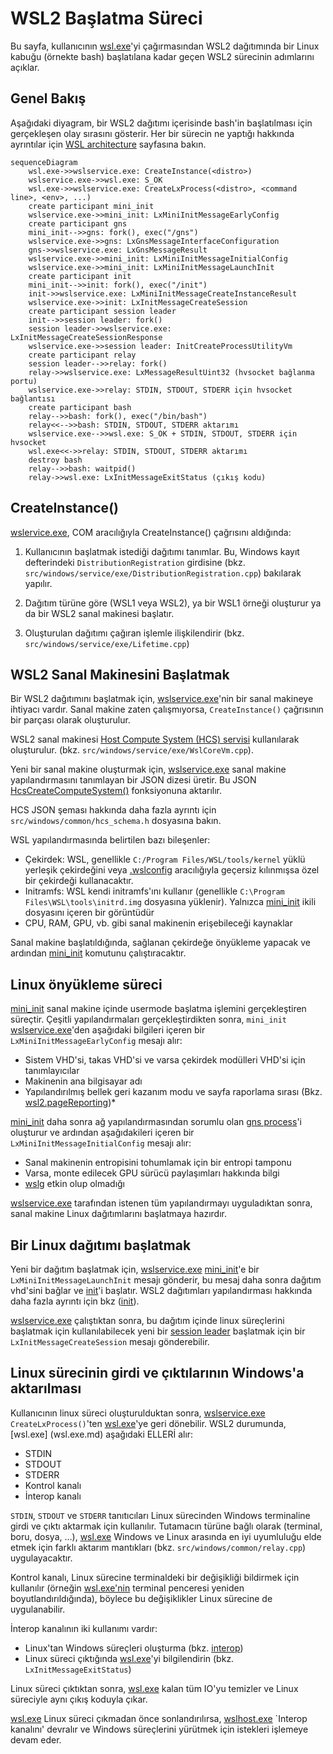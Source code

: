 # WSL2 Başlatma Süreci

Bu sayfa, kullanıcının [wsl.exe](wsl.exe.md)'yi çağırmasından WSL2 dağıtımında bir Linux kabuğu (örnekte bash) başlatılana kadar geçen WSL2 sürecinin adımlarını açıklar.

## Genel Bakış 

Aşağıdaki diyagram, bir WSL2 dağıtımı içerisinde bash'in başlatılması için gerçekleşen olay sırasını gösterir. Her bir sürecin ne yaptığı hakkında ayrıntılar için [WSL architecture](index.md) sayfasına bakın.

```mermaid
sequenceDiagram
    wsl.exe->>wslservice.exe: CreateInstance(<distro>)
    wslservice.exe->>wsl.exe: S_OK
    wsl.exe->>wslservice.exe: CreateLxProcess(<distro>, <command line>, <env>, ...)
    create participant mini_init
    wslservice.exe->>mini_init: LxMiniInitMessageEarlyConfig
    create participant gns
    mini_init-->>gns: fork(), exec("/gns")
    wslservice.exe->>gns: LxGnsMessageInterfaceConfiguration
    gns->>wslservice.exe: LxGnsMessageResult
    wslservice.exe->>mini_init: LxMiniInitMessageInitialConfig
    wslservice.exe->>mini_init: LxMiniInitMessageLaunchInit
    create participant init
    mini_init-->>init: fork(), exec("/init")
    init->>wslservice.exe: LxMiniInitMessageCreateInstanceResult
    wslservice.exe->>init: LxInitMessageCreateSession
    create participant session leader
    init-->>session leader: fork()
    session leader->>wslservice.exe: LxInitMessageCreateSessionResponse
    wslservice.exe->>session leader: InitCreateProcessUtilityVm
    create participant relay
    session leader-->>relay: fork()
    relay->>wslservice.exe: LxMessageResultUint32 (hvsocket bağlanma portu)
    wslservice.exe->>relay: STDIN, STDOUT, STDERR için hvsocket bağlantısı
    create participant bash
    relay-->>bash: fork(), exec("/bin/bash")
    relay<<-->>bash: STDIN, STDOUT, STDERR aktarımı
    wslservice.exe-->>wsl.exe: S_OK + STDIN, STDOUT, STDERR için hvsocket
    wsl.exe<<->>relay: STDIN, STDOUT, STDERR aktarımı
    destroy bash
    relay-->>bash: waitpid()
    relay->>wsl.exe: LxInitMessageExitStatus (çıkış kodu)
```

## CreateInstance()

[wslervice.exe](wslservice.exe.md), COM aracılığıyla CreateInstance() çağrısını aldığında:

1) Kullanıcının başlatmak istediği dağıtımı tanımlar. Bu, Windows kayıt defterindeki `DistributionRegistration` girdisine (bkz. `src/windows/service/exe/DistributionRegistration.cpp`) bakılarak yapılır.

2) Dağıtım türüne göre (WSL1 veya WSL2), ya bir WSL1 örneği oluşturur ya da bir WSL2 sanal makinesi başlatır.

3) Oluşturulan dağıtımı çağıran işlemle ilişkilendirir (bkz. `src/windows/service/exe/Lifetime.cpp`)


## WSL2 Sanal Makinesini Başlatmak

Bir WSL2 dağıtımını başlatmak için, [wslservice.exe](wslservice.exe.md)'nin bir sanal makineye ihtiyacı vardır. Sanal makine zaten çalışmıyorsa, `CreateInstance()` çağrısının bir parçası olarak oluşturulur.

WSL2 sanal makinesi [Host Compute System (HCS) servisi](https://learn.microsoft.com/virtualization/api/hcs/overview) kullanılarak oluşturulur. (bkz. `src/windows/service/exe/WslCoreVm.cpp`).

Yeni bir sanal makine oluşturmak için, [wslservice.exe](wslservice.exe.md) sanal makine yapılandırmasını tanımlayan bir JSON dizesi üretir. Bu JSON [HcsCreateComputeSystem()](https://learn.microsoft.com/virtualization/api/hcs/reference/hcscreatecomputesystem) fonksiyonuna aktarılır.

HCS JSON şeması hakkında daha fazla ayrıntı için `src/windows/common/hcs_schema.h` dosyasına bakın.

WSL yapılandırmasında belirtilen bazı bileşenler:

- Çekirdek: WSL, genellikle `C:/Program Files/WSL/tools/kernel` yüklü yerleşik çekirdeğini veya [.wslconfig](https://learn.microsoft.com/windows/wsl/wsl-config) aracılığıyla geçersiz kılınmışsa özel bir çekirdeği kullanacaktır.
- Initramfs: WSL kendi initramfs'ını kullanır (genellikle `C:\Program Files\WSL\tools\initrd.img` dosyasına yüklenir). Yalnızca [mini_init](mini_init.md) ikili dosyasını içeren bir görüntüdür
- CPU, RAM, GPU, vb. gibi sanal makinenin erişebileceği kaynaklar

Sanal makine başlatıldığında, sağlanan çekirdeğe önyükleme yapacak ve ardından [mini_init](mini_init.md) komutunu çalıştıracaktır.

## Linux önyükleme süreci

[mini_init](mini_init.md) sanal makine içinde usermode başlatma işlemini gerçekleştiren süreçtir. Çeşitli yapılandırmaları gerçekleştirdikten sonra, `mini_init` [wslservice.exe](wslservice.exe.md)'den aşağıdaki bilgileri içeren bir `LxMiniInitMessageEarlyConfig` mesajı alır: 

- Sistem VHD'si, takas VHD'si ve varsa çekirdek modülleri VHD'si için tanımlayıcılar
- Makinenin ana bilgisayar adı
- Yapılandırılmış bellek geri kazanım modu ve sayfa raporlama sırası (Bkz. [wsl2.pageReporting](https://learn.microsoft.com/windows/wsl/wsl-config))*

[mini_init](mini_init.md) daha sonra ağ yapılandırmasından sorumlu olan [gns process](gns.md)'i oluşturur ve ardından aşağıdakileri içeren bir `LxMiniInitMessageInitialConfig` mesajı alır: 

- Sanal makinenin entropisini tohumlamak için bir entropi tamponu
- Varsa, monte edilecek GPU sürücü paylaşımları hakkında bilgi
- [wslg](https://github.com/microsoft/wslg) etkin olup olmadığı

[wslservice.exe](wslservice.exe.md) tarafından istenen tüm yapılandırmayı uyguladıktan sonra, sanal makine Linux dağıtımlarını başlatmaya hazırdır.


## Bir Linux dağıtımı başlatmak

Yeni bir dağıtım başlatmak için, [wslservice.exe](wslservice.exe.md) [mini_init](mini_init.md)'e bir `LxMiniInitMessageLaunchInit` mesajı gönderir, bu mesaj daha sonra dağıtım vhd'sini bağlar ve [init](init.md)'i başlatır. WSL2 dağıtımları yapılandırması hakkında daha fazla ayrıntı için bkz ([init](init.md)).

[wslservice.exe](wslservice.exe.md) çalıştıktan sonra, bu dağıtım içinde linux süreçlerini başlatmak için kullanılabilecek yeni bir [session leader](session-leader.md) başlatmak için bir `LxInitMessageCreateSession` mesajı gönderebilir.

## Linux sürecinin girdi ve çıktılarının Windows'a aktarılması

Kullanıcının linux süreci oluşturulduktan sonra, [wslservice.exe](wslservice.exe.md) `CreateLxProcess()`'ten [wsl.exe](wsl.exe.md)'ye geri dönebilir. WSL2 durumunda, [wsl.exe] (wsl.exe.md) aşağıdaki ELLERİ alır:

- STDIN
- STDOUT
- STDERR
- Kontrol kanalı
- İnterop kanalı

`STDIN`, `STDOUT` ve `STDERR` tanıtıcıları Linux sürecinden Windows terminaline girdi ve çıktı aktarmak için kullanılır. Tutamacın türüne bağlı olarak (terminal, boru, dosya, ...), [wsl.exe](wsl.exe.md) Windows ve Linux arasında en iyi uyumluluğu elde etmek için farklı aktarım mantıkları (bkz. `src/windows/common/relay.cpp`) uygulayacaktır.

Kontrol kanalı, Linux sürecine terminaldeki bir değişikliği bildirmek için kullanılır (örneğin [wsl.exe'nin](wsl.exe.md) terminal penceresi yeniden boyutlandırıldığında), böylece bu değişiklikler Linux sürecine de uygulanabilir.

İnterop kanalının iki kullanımı vardır:

- Linux'tan Windows süreçleri oluşturma (bkz. [interop](interop.md))
- Linux süreci çıktığında [wsl.exe](wsl.exe.md)'yi bilgilendirin (bkz. `LxInitMessageExitStatus`)

Linux süreci çıktıktan sonra, [wsl.exe](wsl.exe.md) kalan tüm IO'yu temizler ve Linux süreciyle aynı çıkış koduyla çıkar.

[wsl.exe](wsl.exe.md) Linux süreci çıkmadan önce sonlandırılırsa, [wslhost.exe](wslhost.exe.md) `Interop kanalını' devralır ve Windows süreçlerini yürütmek için istekleri işlemeye devam eder.